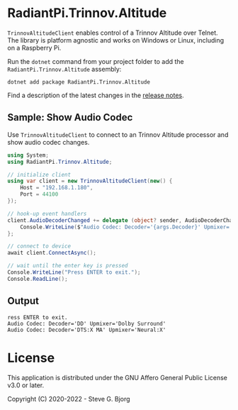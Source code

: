 # RadiantPi.Trinnov.Altitude

`TrinnovAltitudeClient` enables control of a Trinnov Altitude over Telnet. The library is platform agnostic and works on Windows or Linux, including on a Raspberry Pi.

Run the `dotnet` command from your project folder to add the `RadiantPi.Trinnov.Altitude` assembly:
```
dotnet add package RadiantPi.Trinnov.Altitude
```

Find a description of the latest changes in the [release notes](ReleaseNotes.md).

## Sample: Show Audio Codec

Use `TrinnovAltitudeClient` to connect to an Trinnov Altitude processor and show audio codec changes.

```csharp
using System;
using RadiantPi.Trinnov.Altitude;

// initialize client
using var client = new TrinnovAltitudeClient(new() {
    Host = "192.168.1.180",
    Port = 44100
});

// hook-up event handlers
client.AudioDecoderChanged += delegate (object? sender, AudioDecoderChangedEventArgs args) {
    Console.WriteLine($"Audio Codec: Decoder='{args.Decoder}' Upmixer='{args.Upmixer}'");
};

// connect to device
await client.ConnectAsync();

// wait until the enter key is pressed
Console.WriteLine("Press ENTER to exit.");
Console.ReadLine();
```

## Output

```
ress ENTER to exit.
Audio Codec: Decoder='DD' Upmixer='Dolby Surround'
Audio Codec: Decoder='DTS:X MA' Upmixer='Neural:X'
```

# License

This application is distributed under the GNU Affero General Public License v3.0 or later.

Copyright (C) 2020-2022 - Steve G. Bjorg